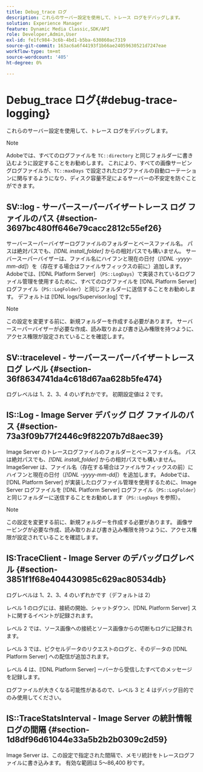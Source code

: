 ```yaml
---
title: Debug_trace ログ
description: これらのサーバー設定を使用して、トレース ログをデバッグします。
solution: Experience Manager
feature: Dynamic Media Classic,SDK/API
role: Developer,Admin,User
exl-id: fe1fc984-3c6b-4bd1-b5ba-630860ac7319
source-git-commit: 163ac6a6f44193f1b66ae24059630521d7247eae
workflow-type: tm+mt
source-wordcount: '405'
ht-degree: 0%

---
```


# Debug_trace ログ{#debug-trace-logging}

これらのサーバー設定を使用して、トレース ログをデバッグします。

>[!NOTE]
>
>Adobeでは、すべてのログファイルを `TC::directory` と同じフォルダーに書き込むように設定することをお勧めします。 これにより、すべての画像サービングログファイルが、`TC::maxDays` で設定されたログファイルの自動ローテーションに関与するようになり、ディスク容量不足によるサーバーの不安定を防ぐことができます。

## SV::log - サーバースーパーバイザートレース ログ ファイルのパス {#section-3697bc480ff646e79cacc2812c55ef26}

サーバースーパーバイザーログファイルのフォルダーとベースファイル名。 パスは絶対パスでも、*[!DNL install_folder]* からの相対パスでも構いません。 サーバースーパーバイザーは、ファイル名にハイフンと現在の日付（*[!DNL -yyyy-mm-dd]*）を（存在する場合はファイルサフィックスの前に）追加します。 Adobeでは、[!DNL Platform Server] （`PS::LogDays`）で実装されているログファイル管理を使用するために、すべてのログファイルを [!DNL Platform Server] ログファイル（`PS::LogFolder`）と同じフォルダーに送信することをお勧めします。 デフォルトは [!DNL logs/Supervisor.log] です。

>[!NOTE]
>
>この設定を変更する前に、新規フォルダーを作成する必要があります。 サーバースーパーバイザーが必要な作成、読み取りおよび書き込み権限を持つように、アクセス権限が設定されていることを確認します。

## SV::tracelevel - サーバースーパーバイザートレース ログ レベル {#section-36f8634741da4c618d67aa628b5fe474}

ログレベルは 1、2、3、4 のいずれかです。 初期設定値は 2 です。

## IS::Log - Image Server デバッグ ログ ファイルのパス {#section-73a3f09b77f2446c9f82207b7d8aec39}

Image Server のトレースログファイルのフォルダーとベースファイル名。 パスは絶対パスでも、*[!DNL install_folder]* からの相対パスでも構いません。 ImageServer は、ファイル名（存在する場合はファイルサフィックスの前）にハイフンと現在の日付（*[!DNL -yyyy-mm-dd]*）を追加します。 Adobeでは、[!DNL Platform Server] が実装したログファイル管理を使用するために、Image Server ログファイルを [!DNL Platform Server] ログファイル（`PS::LogFolder`）と同じフォルダーに送信することをお勧めします（`PS::LogDays` を参照）。

>[!NOTE]
>
>この設定を変更する前に、新規フォルダーを作成する必要があります。 画像サービングが必要な作成、読み取りおよび書き込み権限を持つように、アクセス権限が設定されていることを確認します。

## IS:TraceClient - Image Server のデバッグログレベル {#section-3851f1f68e404430985c629ac80534db}

ログレベルは 1、2、3、4 のいずれかです（デフォルトは 2）

レベル 1 のログには、接続の開始、シャットダウン、[!DNL Platform Server] ストに関するイベントが記録されます。

レベル 2 では、ソース画像への接続とソース画像からの切断もログに記録されます。

レベル 3 では、ピクセルデータのリクエストのログと、そのデータの [!DNL Platform Server] への配信が追加されます。

レベル 4 は、[!DNL Platform Server] ーバーから受信したすべてのメッセージを記録します。

ログファイルが大きくなる可能性があるので、レベル 3 と 4 はデバッグ目的でのみ使用してください。

## IS::TraceStatsInterval - Image Server の統計情報ログの間隔 {#section-1d8df96d61044e33a5b2b2b0309c2d59}

Image Server は、この設定で指定された間隔で、メモリ統計をトレースログファイルに書き込みます。 有効な範囲は 5～86,400 秒です。
